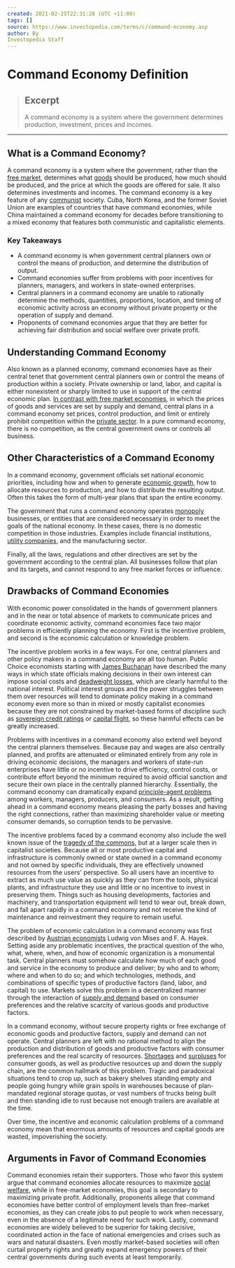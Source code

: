 ```yaml
---
created: 2021-02-25T22:31:28 (UTC +11:00)
tags: []
source: https://www.investopedia.com/terms/c/command-economy.asp
author: By
Investopedia Staff
---
```


# Command Economy Definition

> ## Excerpt
> A command economy is a system where the government determines production, investment, prices and incomes.

---
## What is a Command Economy?

A command economy is a system where the government, rather than the [free market](https://www.investopedia.com/terms/f/freemarket.asp), determines what [goods](https://www.investopedia.com/ask/answers/042115/what-goods-and-services-do-command-economies-produce.asp) should be produced, how much should be produced, and the price at which the goods are offered for sale. It also determines investments and incomes. The command economy is a key feature of any [communist](https://www.investopedia.com/terms/c/communism.asp) society. Cuba, North Korea, and the former Soviet Union are examples of countries that have command economies, while China maintained a command economy for decades before transitioning to a mixed economy that features both communistic and capitalistic elements.

### Key Takeaways

-   A command economy is when government central planners own or control the means of production, and determine the distribution of output.
-   Command economies suffer from problems with poor incentives for planners, managers, and workers in state-owned enterprises.
-   Central planners in a command economy are unable to rationally determine the methods, quantities, proportions, location, and timing of economic activity across an economy without private property or the operation of supply and demand.
-   Proponents of command economies argue that they are better for achieving fair distribution and social welfare over private profit.

## Understanding Command Economy

Also known as a planned economy, command economies have as their central tenet that government central planners own or control the means of production within a society. Private ownership or land, labor, and capital is either nonexistent or sharply limited to use in support of the central economic plan. [In contrast with free market economies](https://www.investopedia.com/ask/answers/100314/whats-difference-between-market-economy-and-command-economy.asp), in which the prices of goods and services are set by supply and demand, central plans in a command economy set prices, control production, and limit or entirely prohibit competition within the [private sector](https://www.investopedia.com/terms/p/private-sector.asp). In a pure command economy, there is no competition, as the central government owns or controls all business.

## Other Characteristics of a Command Economy

In a command economy, government officials set national economic priorities, including how and when to generate [economic growth](https://www.investopedia.com/terms/e/economicgrowth.asp), how to allocate resources to production, and how to distribute the resulting output. Often this takes the form of multi-year plans that span the entire economy.

The government that runs a command economy operates [monopoly](https://www.investopedia.com/terms/m/monopoly.asp) businesses, or entities that are considered necessary in order to meet the goals of the national economy. In these cases, there is no domestic competition in those industries. Examples include financial institutions, [utility companies](https://www.investopedia.com/terms/u/utilities_sector.asp), and the manufacturing sector.

Finally, all the laws, regulations and other directives are set by the government according to the central plan. All businesses follow that plan and its targets, and cannot respond to any free market forces or influence.

## Drawbacks of Command Economies

With economic power consolidated in the hands of government planners and in the near or total absence of markets to communicate prices and coordinate economic activity, command economies face two major problems in efficiently planning the economy. First is the incentive problem, and second is the economic calculation or knowledge problem.

The incentive problem works in a few ways. For one, central planners and other policy makers in a command economy are all too human. Public Choice economists starting with [James Buchanan](https://www.investopedia.com/terms/j/james-m-buchanan-jr.asp) have described the many ways in which state officials making decisions in their own interest can impose social costs and [deadweight losses](https://www.investopedia.com/terms/d/deadweightloss.asp), which are clearly harmful to the national interest. Political interest groups and the power struggles between them over resources will tend to dominate policy making in a command economy even more so than in mixed or mostly capitalist economies because they are not constrained by market-based forms of discipline such as [sovereign credit ratings](https://www.investopedia.com/terms/s/sovereign-credit-rating.asp) or [capital flight](https://www.investopedia.com/terms/c/capitalflight.asp), so these harmful effects can be greatly increased.

Problems with incentives in a command economy also extend well beyond the central planners themselves. Because pay and wages are also centrally planned, and profits are attenuated or eliminated entirely from any role in driving economic decisions, the managers and workers of state-run enterprises have little or no incentive to drive efficiency, control costs, or contribute effort beyond the minimum required to avoid official sanction and secure their own place in the centrally planned hierarchy. Essentially, the command economy can dramatically expand [principle-agent problems](https://www.investopedia.com/terms/p/principal-agent-problem.asp) among workers, managers, producers, and consumers. As a result, getting ahead in a command economy means pleasing the party bosses and having the right connections, rather than maximizing shareholder value or meeting consumer demands, so corruption tends to be pervasive.

The incentive problems faced by a command economy also include the well known issue of the [tragedy of the commons](https://www.investopedia.com/terms/t/tragedy-of-the-commons.asp), but at a larger scale then in capitalist societies. Because all or most productive capital and infrastructure is commonly owned or state owned in a command economy and not owned by specific individuals, they are effectively unowned resources from the users' perspective. So all users have an incentive to extract as much use value as quickly as they can from the tools, physical plants, and infrastructure they use and little or no incentive to invest in preserving them. Things such as housing developments, factories and machinery, and transportation equipment will tend to wear out, break down, and fall apart rapidly in a command economy and not receive the kind of maintenance and reinvestment they require to remain useful.    

The problem of economic calculation in a command economy was first described by [Austrian economists](https://www.investopedia.com/articles/[[Economics]]/09/austrian-school-of-economics.asp) Ludwig von Mises and F. A. Hayek. Setting aside any problematic incentives, the practical question of the who, what, where, when, and how of economic organization is a monumental task. Central planners must somehow calculate how much of each good and service in the economy to produce and deliver; by who and to whom; where and when to do so; and which technologies, methods, and combinations of specific types of productive factors (land, labor, and capital) to use. Markets solve this problem in a decentralized manner through the interaction of [supply and demand](https://www.investopedia.com/terms/l/law-of-supply-demand.asp) based on consumer preferences and the relative scarcity of various goods and productive factors.

In a command economy, without secure property rights or free exchange of economic goods and productive factors, supply and demand can not operate. Central planners are left with no rational method to align the production and distribution of goods and productive factors with consumer preferences and the real scarcity of resources. [Shortages](https://www.investopedia.com/terms/s/shortage.asp) and [surpluses](https://www.investopedia.com/terms/s/surplus.asp) for consumer goods, as well as productive resources up and down the supply chain, are the common hallmark of this problem. Tragic and paradoxical situations tend to crop up, such as bakery shelves standing empty and people going hungry while grain spoils in warehouses because of plan-mandated regional storage quotas, or vast numbers of trucks being built and then standing idle to rust because not enough trailers are available at the time.

Over time, the incentive and economic calculation problems of a command economy mean that enormous amounts of resources and capital goods are wasted, impoverishing the society.

## Arguments in Favor of Command Economies

Command economies retain their supporters. Those who favor this system argue that command economies allocate resources to maximize [social welfare](https://www.investopedia.com/terms/s/social-welfare-system.asp), while in free-market economies, this goal is secondary to maximizing private profit. Additionally, proponents allege that command economies have better control of employment levels than free-market economies, as they can create jobs to put people to work when necessary, even in the absence of a legitimate need for such work. Lastly, command economies are widely believed to be superior for taking decisive, coordinated action in the face of national emergencies and crises such as wars and natural disasters. Even mostly market-based societies will often curtail property rights and greatly expand emergency powers of their central governments during such events at least temporarily.
